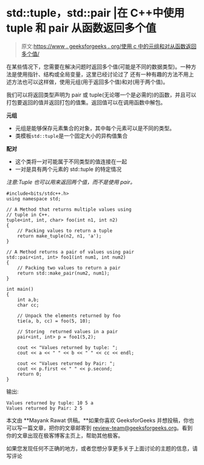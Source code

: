 # std::tuple，std::pair |在 C++中使用 tuple 和 pair 从函数返回多个值

> 原文:[https://www . geeksforgeeks . org/使用 c 中的元组和对从函数返回多个值/](https://www.geeksforgeeks.org/returning-multiple-values-from-a-function-using-tuple-and-pair-in-c/)

在某些情况下，您需要在解决问题时返回多个值(可能是不同的数据类型)。一种方法是使用指针、结构或全局变量，这里已经讨论过了
还有一种有趣的方法不用上述方法也可以这样做，使用元组(用于返回多个值)和对(用于两个值)。

我们可以将返回类型声明为 pair 或 tuple(无论哪一个是必需的)的函数，并且可以打包要返回的值并返回打包的值集。返回值可以在调用函数中解包。

**元组**

*   元组是能够保存元素集合的对象，其中每个元素可以是不同的类型。
*   类模板`std::tuple`是一个固定大小的异构值集合

**配对**

*   这个类将一对可能属于不同类型的值连接在一起
*   一对是具有两个元素的 std::tuple 的特定情况

*注意:Tuple 也可以用来返回两个值，而不是使用 pair。*

```
#include<bits/stdc++.h>
using namespace std;

// A Method that returns multiple values using
// tuple in C++.
tuple<int, int, char> foo(int n1, int n2)
{
    // Packing values to return a tuple
    return make_tuple(n2, n1, 'a');             
}

// A Method returns a pair of values using pair
std::pair<int, int> foo1(int num1, int num2)
{
    // Packing two values to return a pair 
    return std::make_pair(num2, num1);            
}

int main()
{
    int a,b;
    char cc;

    // Unpack the elements returned by foo
    tie(a, b, cc) = foo(5, 10);      

    // Storing  returned values in a pair 
    pair<int, int> p = foo1(5,2);  

    cout << "Values returned by tuple: ";
    cout << a << " " << b << " " << cc << endl;

    cout << "Values returned by Pair: ";
    cout << p.first << " " << p.second;
    return 0;
}
```

输出:

```
Values returned by tuple: 10 5 a
Values returned by Pair: 2 5

```

本文由 **Mayank Rawat 供稿。**如果你喜欢 GeeksforGeeks 并想投稿，你也可以写一篇文章，把你的文章邮寄到 review-team@geeksforgeeks.org。看到你的文章出现在极客博客主页上，帮助其他极客。

如果您发现任何不正确的地方，或者您想分享更多关于上面讨论的主题的信息，请写评论